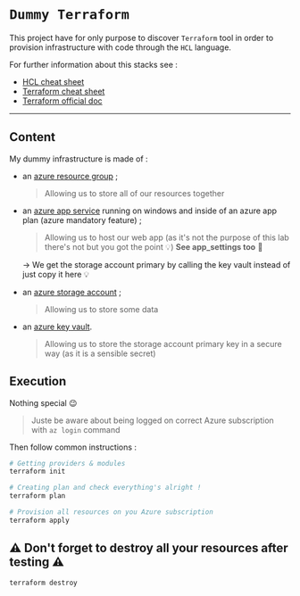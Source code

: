 # `Dummy Terraform`

This project have for only purpose to discover `Terraform` tool in order to provision infrastructure with code through the `HCL` language.

For further information about this stacks see :

- [HCL cheat sheet](https://github.com/jraillard/knowledges/blob/master/cheat-sheets/langages/declarative/hcl.md)
- [Terraform cheat sheet](https://github.com/jraillard/knowledges/blob/master/cheat-sheets/devops/iac/terraform.md)
- [Terraform official doc](https://developer.hashicorp.com/terraform/registry/providers/docs)

---

## Content

My dummy infrastructure is made of :

- an [azure resource group](https://learn.microsoft.com/en-us/azure/azure-resource-manager/management/manage-resource-groups-portal) ;

  > Allowing us to store all of our resources together

- an [azure app service](https://azure.microsoft.com/en-us/products/app-service/) running on windows and inside of an azure app plan (azure mandatory feature) ;

  > Allowing us to host our web app (as it's not the purpose of this lab there's not but you got the point :bulb:)
  > **See app_settings too** :eyes:

  &rarr; We get the storage account primary by calling the key vault instead of just copy it here :bulb:

- an [azure storage account](https://learn.microsoft.com/en-us/azure/storage/common/storage-account-overview) ;

  > Allowing us to store some data

- an [azure key vault](https://learn.microsoft.com/en-us/azure/key-vault/general/basic-concepts).
  > Allowing us to store the storage account primary key in a secure way (as it is a sensible secret)

## Execution

Nothing special :wink:

> Juste be aware about being logged on correct Azure subscription with `az login` command

Then follow common instructions :

```PowerShell
# Getting providers & modules
terraform init

# Creating plan and check everything's alright !
terraform plan

# Provision all resources on you Azure subscription
terraform apply
```

## :warning: Don't forget to destroy all your resources after testing :warning:

```
terraform destroy
```
